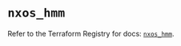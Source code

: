 # `nxos_hmm`

Refer to the Terraform Registry for docs: [`nxos_hmm`](https://registry.terraform.io/providers/ciscodevnet/nxos/0.5.10/docs/resources/hmm).
